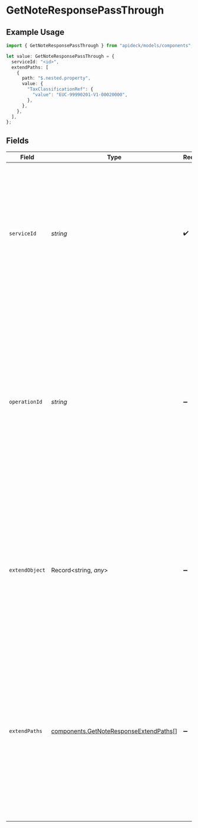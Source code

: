 # GetNoteResponsePassThrough

## Example Usage

```typescript
import { GetNoteResponsePassThrough } from "apideck/models/components";

let value: GetNoteResponsePassThrough = {
  serviceId: "<id>",
  extendPaths: [
    {
      path: "$.nested.property",
      value: {
        "TaxClassificationRef": {
          "value": "EUC-99990201-V1-00020000",
        },
      },
    },
  ],
};
```

## Fields

| Field                                                                                                                                                                                                                                                                       | Type                                                                                                                                                                                                                                                                        | Required                                                                                                                                                                                                                                                                    | Description                                                                                                                                                                                                                                                                 |
| --------------------------------------------------------------------------------------------------------------------------------------------------------------------------------------------------------------------------------------------------------------------------- | --------------------------------------------------------------------------------------------------------------------------------------------------------------------------------------------------------------------------------------------------------------------------- | --------------------------------------------------------------------------------------------------------------------------------------------------------------------------------------------------------------------------------------------------------------------------- | --------------------------------------------------------------------------------------------------------------------------------------------------------------------------------------------------------------------------------------------------------------------------- |
| `serviceId`                                                                                                                                                                                                                                                                 | *string*                                                                                                                                                                                                                                                                    | :heavy_check_mark:                                                                                                                                                                                                                                                          | A string identifier for the service to which the pass_through data should be applied. This ensures that the correct service processes the additional data, which is crucial when multiple services are integrated.                                                          |
| `operationId`                                                                                                                                                                                                                                                               | *string*                                                                                                                                                                                                                                                                    | :heavy_minus_sign:                                                                                                                                                                                                                                                          | An optional string identifier for a specific workflow operation that the pass_through data should be applied to. This is particularly useful in scenarios where a single request triggers multiple downstream operations, ensuring the correct operation receives the data. |
| `extendObject`                                                                                                                                                                                                                                                              | Record<string, *any*>                                                                                                                                                                                                                                                       | :heavy_minus_sign:                                                                                                                                                                                                                                                          | An object that allows for direct extension with any properties. This provides a flexible structure to include additional data fields that may be necessary for the service's processing of the note retrieval.                                                              |
| `extendPaths`                                                                                                                                                                                                                                                               | [components.GetNoteResponseExtendPaths](../../models/components/getnoteresponseextendpaths.md)[]                                                                                                                                                                            | :heavy_minus_sign:                                                                                                                                                                                                                                                          | An array of objects used for structured data modifications via specified paths. This allows developers to define precise modifications to the data structure, ensuring the response meets specific requirements or formats needed by the application.                       |